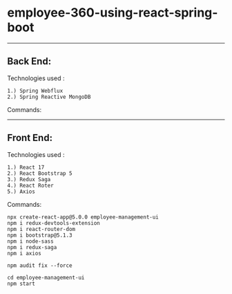 # employee-360-using-react-spring-boot

-------------------------------------------------
Back End:
-------------------------------------------------

Technologies used :

	1.) Spring Webflux
	2.) Spring Reactive MongoDB

Commands:




-------------------------------------------------
Front End:
-------------------------------------------------

Technologies used :

	1.) React 17
	2.) React Bootstrap 5
	3.) Redux Saga
	4.) React Roter
	5.) Axios

Commands:

	npx create-react-app@5.0.0 employee-management-ui
	npm i redux-devtools-extension
	npm i react-router-dom
	npm i bootstrap@5.1.3
	npm i node-sass
	npm i redux-saga	
	npm i axios
	
	npm audit fix --force
	
	cd employee-management-ui
	npm start
